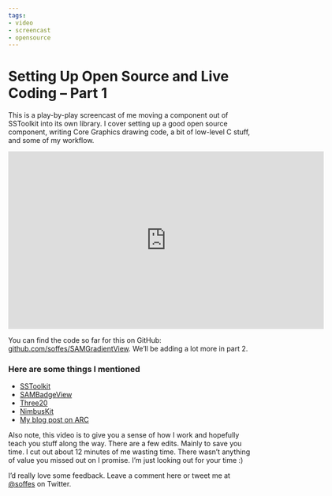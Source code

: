 ```yaml
---
tags:
- video
- screencast
- opensource
---
```


# Setting Up Open Source and Live Coding – Part 1

This is a play-by-play screencast of me moving a component out of SSToolkit into its own library. I cover setting up a good open source component, writing Core Graphics drawing code, a bit of low-level C stuff, and some of my workflow.

<iframe src="http://player.vimeo.com/video/69361266?title=0&amp;byline=0&amp;portrait=0&amp;color=f6291d" width="640" height="360" frameborder="0" webkitAllowFullScreen mozallowfullscreen allowFullScreen></iframe>

You can find the code so far for this on GitHub: [github.com/soffes/SAMGradientView](https://github.com/soffes/SAMGradientView). We’ll be adding a lot more in part 2.

### Here are some things I mentioned

* [SSToolkit](http://sstoolk.it)
* [SAMBadgeView](https://github.com/soffes/SAMBadgeView)
* [Three20](https://github.com/facebook/three20)
* [NimbusKit](http://nimbuskit.info)
* [My blog post on ARC](http://sam.roon.io/automatic-reference-counting)

Also note, this video is to give you a sense of how I work and hopefully teach you stuff along the way. There are a few edits. Mainly to save you time. I cut out about 12 minutes of me wasting time. There wasn’t anything of value you missed out on I promise. I’m just looking out for your time :)

I’d really love some feedback. Leave a comment here or tweet me at [@soffes](https://twitter.com/soffes) on Twitter.
